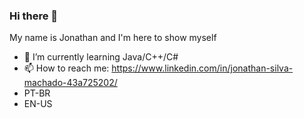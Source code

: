 ### Hi there 👋

My name is Jonathan and I'm here to show myself

- 🌱 I’m currently learning Java/C++/C#
- 📫 How to reach me: https://www.linkedin.com/in/jonathan-silva-machado-43a725202/
- PT-BR
- EN-US
